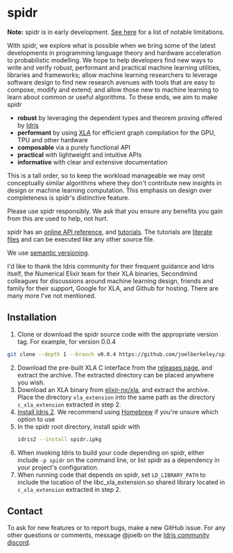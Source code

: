 # spidr

**Note:** spidr is in early development. [See here](https://github.com/joelberkeley/spidr/labels/notable%20limitation) for a list of notable limitations.

With spidr, we explore what is possible when we bring some of the latest developments in programming language theory and hardware acceleration to probabilistic modelling. We hope to help developers find new ways to write and verify robust, performant and practical machine learning utilities, libraries and frameworks; allow machine learning researchers to leverage software design to find new research avenues with tools that are easy to compose, modify and extend; and allow those new to machine learning to learn about common or useful algorithms. To these ends, we aim to make spidr

  - **robust** by leveraging the dependent types and theorem proving offered by [Idris](https://github.com/idris-lang/Idris2)
  - **performant** by using [XLA](https://www.tensorflow.org/xla) for efficient graph compilation for the GPU, TPU and other hardware
  - **composable** via a purely functional API
  - **practical** with lightweight and intuitive APIs
  - **informative** with clear and extensive documentation

This is a tall order, so to keep the workload manageable we may omit conceptually similar algorithms where they don't contribute new insights in design or machine learning computation. This emphasis on design over completeness is spidr's distinctive feature.

Please use spidr responsibly. We ask that you ensure any benefits you gain from this are used to help, not hurt.

spidr has an [online API reference](https://joelberkeley.github.io/spidr), and [tutorials](tutorials). The tutorials are [literate files](https://idris2.readthedocs.io/en/latest/reference/literate.html) and can be executed like any other source file.

We use [semantic versioning](https://semver.org/).

I'd like to thank the Idris community for their frequent guidance and Idris itself, the Numerical Elixir team for their XLA binaries, Secondmind colleagues for discussions around machine learning design, friends and family for their support, Google for XLA, and Github for hosting. There are many more I've not mentioned.

## Installation

1. Clone or download the spidr source code with the appropriate version tag. For example, for version 0.0.4
  ```bash
  git clone --depth 1 --branch v0.0.4 https://github.com/joelberkeley/spidr.git
  ```
2. Download the pre-built XLA C interface from the [releases page](https://github.com/joelberkeley/spidr/releases), and extract the archive. The extracted directory can be placed anywhere you wish.
3. Download an XLA binary from [elixir-nx/xla](https://github.com/elixir-nx/xla/releases), and extract the archive. Place the directory `xla_extension` into the same path as the directory `c_xla_extension` extracted in step 2.
4. [Install Idris 2](https://github.com/idris-lang/Idris2/blob/main/INSTALL.md). We recommend using [Homebrew](https://brew.sh/) if you're unsure which option to use
5. In the spidr root directory, install spidr with
   ```bash
   idris2 --install spidr.ipkg
   ```
6. When invoking Idris to build your code depending on spidr, either include `-p spidr` on the command line, or list spidr as a dependency in your project's configuration.
7. When running code that depends on spidr, set `LD_LIBRARY_PATH` to include the location of the libc_xla_extension.so shared library located in `c_xla_extension` extracted in step 2.

## Contact

To ask for new features or to report bugs, make a new GitHub issue. For any other questions or comments, message @joelb on the [Idris community discord](https://discord.gg/YXmWC5yKYM).
